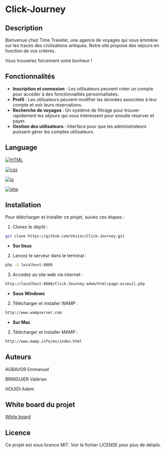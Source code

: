 # Click-Journey

## Description

Bienvenue chez Time Traveler, une agence de voyages qui vous emmène sur les traces des civilisations antiques. Notre site propose des séjours en fonction de vos critères.

Vous trouverez forcement votre bonheur !

## Fonctionnalités

- **Inscription et connexion** : Les utilisateurs peuvent créer un compte pour accéder à des fonctionnalités personnalisées.
- **Profil** : Les utilisateurs peuvent modifier les données associées à leur compte et voir leurs réservations.
- **Recherche de voyages** : Un système de filtrage pour trouver rapidement les séjours qui vous intéressent pour ensuite réserver et payer.
- **Gestion des utilisateurs** : Interface pour que les administrateurs puissent gérer les comptes utilisateurs.

## Language

[HTML]: https://img.shields.io/badge/HTML-E34F26?style=for-the-badge&logo=html5&logoColor=white
[HTML-url]: https://developer.mozilla.org/fr/docs/Web/HTML

[![HTML][HTML]][HTML-url]

[css]: https://img.shields.io/badge/css-1572B6?style=for-the-badge&logo=css3&logoColor=white&color=blue
[css-url]: https://developer.mozilla.org/fr/docs/Web/CSS/Reference

[![css][css]][css-url]

[js]: https://img.shields.io/badge/javascript-F7DF1E?style=for-the-badge&logo=javascript&logoColor=white&color=yellow
[js-url]: https://developer.mozilla.org/fr/docs/Web/JavaScript

[![js][js]][js-url]

[php]: https://img.shields.io/badge/php-%23777BB4.svg?style=for-the-badge&logo=php&logoColor=white
[php-url]: https://www.php.net/docs.php

[![php][php]][php-url]


## Installation

Pour télécharger et installer ce projet, suivez ces étapes :
1. Clonez le dépôt :
```sh
git clone https://github.com/Veiixc/Click-Journey.git
```
- **Sur linux**
2. Lancez le serveur dans le terminal : 
```sh
php -S localhost:8080
```
3. Accedez au site web via internet :
```sh
http://localhost:8080/Click-Journey-adem/html/page-acceuil.php
```
- **Sous Windows**
2. Télécharger et installer WAMP :
```sh
http://www.wampserver.com
```
- **Sur Mac**
2. Télécharger et installer MAMP :
```sh
http://www.mamp.info/en/index.html
```



## Auteurs

AGBAVOR Emmanuel

BRINGUIER Valérian

HOUIDI Adem

## White board du projet
[White board](https://wbd.ms/share/v2/aHR0cHM6Ly93aGl0ZWJvYXJkLm1pY3Jvc29mdC5jb20vYXBpL3YxLjAvd2hpdGVib2FyZHMvcmVkZWVtLzFjYjdmYzQ4MmZlNDQ3ZDBiYWY5MWMwMTdiYjc3ZTYwX0JCQTcxNzYyLTEyRTAtNDJFMS1CMzI0LTVCMTMxRjQyNEUzRF8wMjRkMGRlYS05OGQxLTRkNzItODM0Mi1kYWRhNGQ2ODFhMzg=)

## Licence
Ce projet est sous licence MIT. Voir le fichier LICENSE pour plus de détails.

